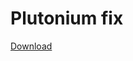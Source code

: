 # Plutonium fix
[Download](https://github.com/Fraagaa/Pluto-cz-fix/releases/download/PlutoFix/PlutoFix.rar)
